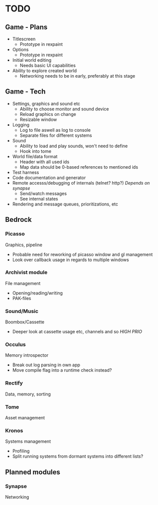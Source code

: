 TODO
===
## Game - Plans
* Titlescreen
  - Prototype in rexpaint
* Options
  - Prototype in rexpaint
* Initial world editing
  - Needs basic UI capabilities
* Ability to explore created world
  - Networking needs to be in early, preferably at this stage

## Game - Tech
* Settings, graphics and sound etc
  - Ability to choose monitor and sound device
  - Reload graphics on change
  - Resizable window
* Logging
  - Log to file aswell as log to console
  - Separate files for different systems
* Sound
  - Ability to load and play sounds, won't need to define
  - Hook into tome
* World file/data format
  - Header with all used ids
  - Map data should be 0-based references to mentioned ids
* Test harness
* Code documentation and generator
* Remote accesss/debugging of internals (telnet? http?) *Depends on synapse*
  - Send/watch messages
  - See internal states
* Rendering and message queues, prioritizations, etc

## Bedrock

### Picasso
Graphics, pipeline
* Probable need for reworking of picasso window and gl management
* Look over callback usage in regards to multiple windows

### Archivist module
File management
* Opening/reading/writing
* PAK-files

### Sound/Music
Boombox/Cassette
* Deeper look at cassette usage etc, channels and so *HIGH PRIO*

### Occulus
Memory introspector
* Break out log parsing in own app
* Move compile flag into a runtime check instead?

### Rectify
Data, memory, sorting

### Tome
Asset management

### Kronos
Systems management
* Profiling
* Split running systems from dormant systems into different lists?

## Planned modules

### Synapse
Networking
